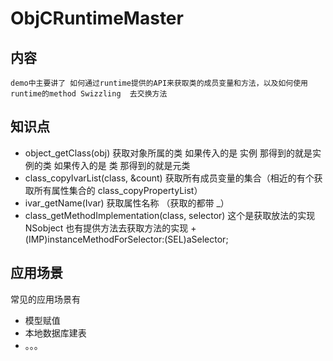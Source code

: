 # ObjCRuntimeMaster
## 内容
    demo中主要讲了 如何通过runtime提供的API来获取类的成员变量和方法，以及如何使用runtime的method Swizzling  去交换方法
## 知识点
* object_getClass(obj)  获取对象所属的类 如果传入的是 实例 那得到的就是实例的类 如果传入的是 类 那得到的就是元类
* class_copyIvarList(class, &count) 获取所有成员变量的集合（相近的有个获取所有属性集合的 class_copyPropertyList）
* ivar_getName(Ivar) 获取属性名称 （获取的都带 _）
* class_getMethodImplementation(class, selector) 这个是获取放法的实现  NSobject 也有提供方法去获取方法的实现 + (IMP)instanceMethodForSelector:(SEL)aSelector;

## 应用场景
常见的应用场景有
* 模型赋值
* 本地数据库建表
* 。。。

